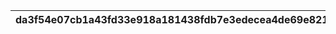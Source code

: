 |da3f54e07cb1a43fd33e918a181438fdb7e3edecea4de69e821a2a97ddf6a048|7b7d145cf9dc06811353221d7db691c0dc92eeeb6396cb60667a92634780ddcc|3a096ca692ab085451101314cc6773a8f69432ccc358bd6b9e0f1ea5913ce53d|6fc8b03cc85520dcc53f1e50e9bb67528b5f86cc42e27ae95b5694b3b0ecff6e|c2811b70a40f01ae2b4b41d11a3d0561cf5c911fb8d6c325260cce5a6d28e577|16110076986f11577b63f28a39659500b202c2e612acb77741f445bcdda08c9e|96ae1ee1577ffdc6a5fbafa3e33c01b385464e8b517471636a6f7c7d6ab9b353|aa3f91efa36858698dc0b1809001c1c938b528148abd162fdfe0e42280bc0337|87cc2c250dc350adfb89454f6303c7ea38c05c60669196fff0d7695a833cc595|f334e93f4354b3bdb5df7d168d06038cc84aada86019b3fdbaf457fec6a35d9e|d5e9fd937efaabd7020e7409c4719073d4b8f3a1fc4a6e0bb76972dc5bcaa861|
| --- | --- | --- | --- | --- | --- | --- | --- | --- | --- | --- |